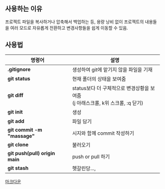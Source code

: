 ## 사용하는 이유

프로젝트 파일을 복사하거나 압축해서 백업하는 등, 용량 낭비 없이 프로젝트의 내용들을 여러 모드로 자유롭게 전환하고 변경사항들을 쉽게 이동할 수 있음.

## 사용법

| 명령어                         | 설명                                                                              |
| ------------------------------ | --------------------------------------------------------------------------------- |
| **.gitignore**                 | 생성하여 git에 맡기지 않을 파일을 기재                                            |
| **git status**                 | 현재 폴더의 상태을 보여줌                                                         |
| **git diff**                   | status보다 더 구체적으로 변경상황을 보여줌<br>(j 아래스크롤, k위 스크롤, :q 닫기) |
| **git init**                   | 생성                                                                              |
| **git add**                    | 파일 담기                                                                         |
| **git commit -m "massage"**    | 시지와 함께 commit 작성하기                                                       |
| **git clone**                  | 불러오기                                                                          |
| **git push(pull) origin main** | push or pull 하기                                                                 |
| **git stash**                  | 헷갈린당...,                                                                      |

[마크다운](https://gist.github.com/ihoneymon/652be052a0727ad59601,"markdown")
